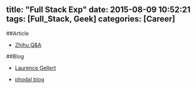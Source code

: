 title: "Full Stack Exp"
date: 2015-08-09 10:52:21
tags: [Full_Stack, Geek]
categories: [Career]
---
##Article

* [Zhihu Q&A](http://www.zhihu.com/question/22420900)

##Blog

* [Laurence Gellert](http://www.laurencegellert.com/2012/08/what-is-a-full-stack-developer/)

* [phodal blog](http://www.phodal.com/blog/think-about-full-stack/)
